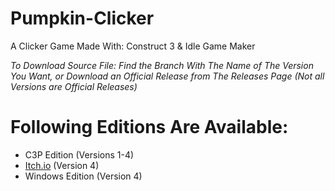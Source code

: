 # Pumpkin-Clicker
A Clicker Game Made With: Construct 3 &amp; Idle Game Maker

_To Download Source File: Find the Branch With The Name of The Version You Want, or Download an Official Release from The Releases Page (Not all Versions are Official Releases)_

# Following Editions Are Available:

* C3P Edition (Versions 1-4)
* [Itch.io](https://paulgamerboy101.itch.io/pumpkin-clicker-plus) (Version 4)
* Windows Edition (Version 4)
